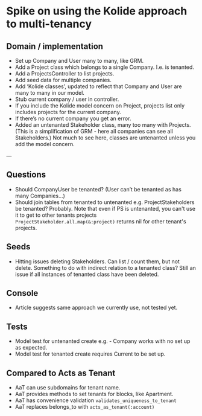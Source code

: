 # Spike on using the Kolide approach to multi-tenancy

## Domain / implementation

- Set up Company and User many to many, like GRM.
- Add a Project class which belongs to a single Company. I.e. is tenanted.
- Add a ProjectsController to list projects.
- Add seed data for multiple companies.
- Add ‘Kolide classes’, updated to reflect that Company and User are many to many in our model.
- Stub current company / user in controller.
- If you include the Kolide model concern on Project, projects list only includes projects for the current company.
- If there’s no current company you get an error.
- Added an untenanted Stakeholder class, many too many with Projects. (This is a simplification of GRM - here all companies can see all Stakeholders.) Not much to see here, classes are untenanted unless you add the model concern.

—

## Questions

- Should CompanyUser be tenanted? (User can’t be tenanted as has many Companies…)
- Should join tables from tenanted to untenanted e.g. ProjectStakeholders be tenanted? Probably. Note that even if PS is untenanted, you can't use it to get to other tenants projects `ProjectStakeholder.all.map(&:project)` returns nil for other tenant's projects.

## Seeds

- Hitting issues deleting Stakeholders. Can list / count them, but not delete. Something to do with indirect relation to a tenanted class? Still an issue if all instances of tenanted class have been deleted.

## Console

- Article suggests same approach we currently use, not tested yet.

## Tests

- Model test for untenanted create e.g. - Company works with no set up as expected.
- Model test for tenanted create requires Current to be set up.

## Compared to Acts as Tenant

- AaT can use subdomains for tenant name.
- AaT provides methods to set tenants for blocks, like Apartment.
- AaT has convenience validation `validates_uniqueness_to_tenant`
- AaT replaces belongs_to with `acts_as_tenant(:account)`
